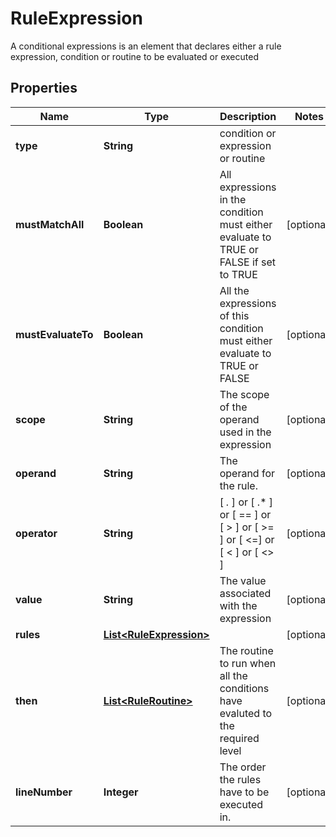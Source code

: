 

# RuleExpression

A conditional expressions is an element that declares either a rule expression, condition or routine to be evaluated or executed

## Properties

Name | Type | Description | Notes
------------ | ------------- | ------------- | -------------
**type** | **String** | condition or expression or routine | 
**mustMatchAll** | **Boolean** | All expressions in the condition must either evaluate to TRUE or FALSE if set to TRUE |  [optional]
**mustEvaluateTo** | **Boolean** | All the expressions of this condition must either evaluate to TRUE or FALSE |  [optional]
**scope** | **String** | The scope of the operand used in the expression |  [optional]
**operand** | **String** | The operand for the rule. |  [optional]
**operator** | **String** | [ *.* ] or [ .* ] or [ &#x3D;&#x3D; ] or [ &gt; ] or [ &gt;&#x3D; ] or [ &lt;&#x3D;]  or [ &lt; ] or [ &lt;&gt; ] |  [optional]
**value** | **String** | The value associated with the expression |  [optional]
**rules** | [**List&lt;RuleExpression&gt;**](RuleExpression.md) |  |  [optional]
**then** | [**List&lt;RuleRoutine&gt;**](RuleRoutine.md) | The routine to run when all the conditions have evaluted to the required level |  [optional]
**lineNumber** | **Integer** | The order the rules have to be executed in. |  [optional]



